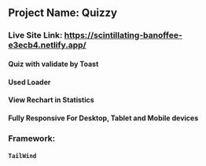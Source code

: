 ## Project Name: Quizzy

### Live Site Link: https://scintillating-banoffee-e3ecb4.netlify.app/

#### Quiz with validate by Toast

#### Used Loader

#### View Rechart in Statistics

#### Fully Responsive For Desktop, Tablet and Mobile devices

### Framework:

#### `TailWind`
